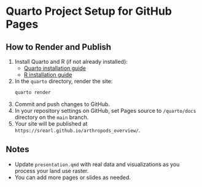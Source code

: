 # Quarto Project Setup for GitHub Pages

## How to Render and Publish

1. Install Quarto and R (if not already installed):
   - [Quarto installation guide](https://quarto.org/docs/get-started/)
   - [R installation guide](https://cran.r-project.org/)
2. In the `quarto` directory, render the site:
   ```bash
   quarto render
   ```
3. Commit and push changes to GitHub.
4. In your repository settings on GitHub, set Pages source to `/quarto/docs` directory on the `main` branch.
5. Your site will be published at `https://srearl.github.io/arthropods_overview/`.

## Notes
- Update `presentation.qmd` with real data and visualizations as you process your land use raster.
- You can add more pages or slides as needed.
